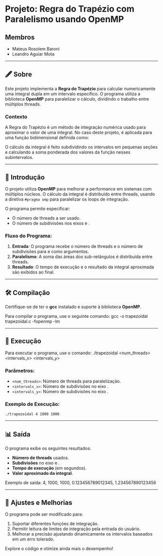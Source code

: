 Projeto: Regra do Trapézio com Paralelismo usando OpenMP
========================================================

Membros
-------

* Mateus Rosolem Baroni   
* Leandro Aguiar Mota

* * *

🖋️ Sobre
---------

Este projeto implementa a **Regra do Trapézio** para calcular numericamente uma integral dupla em um intervalo específico. O programa utiliza a biblioteca **OpenMP** para paralelizar o cálculo, dividindo o trabalho entre múltiplos threads.

### Contexto

A Regra do Trapézio é um método de integração numérica usado para aproximar o valor de uma integral. No caso deste projeto, é aplicada para uma função bidimensional definida como:

O cálculo da integral é feito subdividindo os intervalos em pequenas seções e calculando a soma ponderada dos valores da função nesses subintervalos.

* * *

📖 Introdução
-------------

O projeto utiliza **OpenMP** para melhorar a performance em sistemas com múltiplos núcleos. O cálculo da integral é distribuído entre threads, usando a diretiva `#pragma omp` para paralelizar os loops de integração.

O programa permite especificar:

* O número de threads a ser usado.
* O número de subdivisões nos eixos e .

### Fluxo do Programa:

1. **Entrada**: O programa recebe o número de threads e o número de subdivisões para e como argumentos.
2. **Paralelismo**: A soma das áreas dos sub-retângulos é distribuída entre threads.
3. **Resultado**: O tempo de execução e o resultado da integral aproximada são exibidos ao final.

* * *

🛠️ Compilação
--------------

Certifique-se de ter o **gcc** instalado e suporte à biblioteca **OpenMP**.

Para compilar o programa, use o seguinte comando:
    gcc -o trapezoidal trapezoidal.c -fopenmp -lm

* * *

🚀 Execução
-----------

Para executar o programa, use o comando:
    ./trapezoidal <num_threads> <intervals_x> <intervals_y>

### Parâmetros:

* `<num_threads>`: Número de threads para paralelização.
* `<intervals_x>`: Número de subdivisões no eixo .
* `<intervals_y>`: Número de subdivisões no eixo .

### Exemplo de Execução:

    ./trapezoidal 4 1000 1000

* * *

📊 Saída
--------

O programa exibe os seguintes resultados:

* **Número de threads** usados.
* **Subdivisões** no eixo e .
* **Tempo de execução** (em segundos).
* **Valor aproximado da integral**.

Exemplo de saída:
    4, 1000, 1000, 0.123456789012345, 1.234567890123456

* * *

🔧 Ajustes e Melhorias
----------------------

O programa pode ser modificado para:

1. Suportar diferentes funções de integração.
2. Permitir leitura de limites de integração pela entrada do usuário.
3. Melhorar a precisão ajustando dinamicamente os intervalos baseados em um erro tolerado.

Explore o código e otimize ainda mais o desempenho!
